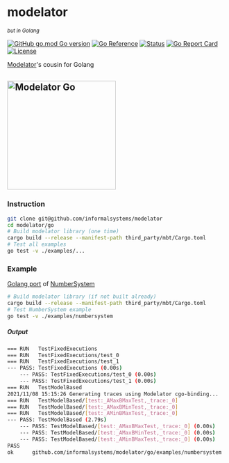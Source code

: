 # modelator
_<sup>but in Golang<sup>_

[![GitHub go.mod Go version](https://img.shields.io/github/go-mod/go-version/informalsystems/modelator?filename=go%2Fgo.mod)](https://github.com/informalsystems/modelator/tree/main/go)
[![Go Reference](https://pkg.go.dev/badge/github.com/informalsystems/modelator/go.svg)](https://pkg.go.dev/github.com/informalsystems/modelator/go)
[![Status](https://github.com/informalsystems/modelator/actions/workflows/golang.yml/badge.svg)](https://github.com/informalsystems/modelator/actions/workflows/golang.yml)
[![Go Report Card](https://goreportcard.com/badge/github.com/informalsystems/modelator/go)](https://goreportcard.com/report/github.com/informalsystems/modelator/go)
[![License](https://img.shields.io/github/license/informalsystems/modelator)](https://github.com/informalsystems/modelator/tree/main/go/LICENSE)

[Modelator](https://github.com/informalsystems/modelator)'s cousin for Golang

[<img alt="Modelator Go" src="https://github.com/informalsystems/modelator/blob/main/go/assets/images/matrix_gopherator.png?raw=true" height="250">](https://youtu.be/wW1ar7onzuc)
---
### Instruction
```sh
git clone git@github.com/informalsystems/modelator
cd modelator/go
# Build modelator library (one time)
cargo build --release --manifest-path third_party/mbt/Cargo.toml
# Test all examples
go test -v ./examples/...
```

### Example
[Golang port](https://github.com/informalsystems/modelator/tree/main/go/examples/numbersystem) of [NumberSystem](https://github.com/informalsystems/modelator/blob/main/rs/modelator/tests/integration/resource/numbers.rs)

```sh
# Build modelator library (if not built already)
cargo build --release --manifest-path third_party/mbt/Cargo.toml
# Test NumberSystem example
go test -v ./examples/numbersystem
```

##### Output
```sh
=== RUN   TestFixedExecutions
=== RUN   TestFixedExecutions/test_0
=== RUN   TestFixedExecutions/test_1
--- PASS: TestFixedExecutions (0.00s)
    --- PASS: TestFixedExecutions/test_0 (0.00s)
    --- PASS: TestFixedExecutions/test_1 (0.00s)
=== RUN   TestModelBased
2021/11/08 15:15:26 Generating traces using Modelator cgo-binding...
=== RUN   TestModelBased/[test:_AMaxBMaxTest,_trace:_0]
=== RUN   TestModelBased/[test:_AMaxBMinTest,_trace:_0]
=== RUN   TestModelBased/[test:_AMinBMaxTest,_trace:_0]
--- PASS: TestModelBased (2.79s)
    --- PASS: TestModelBased/[test:_AMaxBMaxTest,_trace:_0] (0.00s)
    --- PASS: TestModelBased/[test:_AMaxBMinTest,_trace:_0] (0.00s)
    --- PASS: TestModelBased/[test:_AMinBMaxTest,_trace:_0] (0.00s)
PASS
ok  	github.com/informalsystems/modelator/go/examples/numbersystem	2.792s
```
